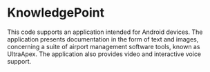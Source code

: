 # KnowledgePoint

This code supports an application intended for Android devices. The application presents documentation in the form of text and images, concerning a suite of airport management software tools, known as UltraApex. The application also provides video and interactive voice support. 
